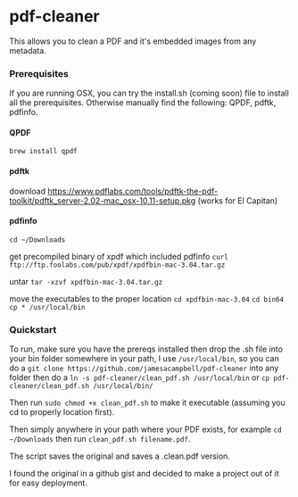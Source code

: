 # pdf-cleaner
This allows you to clean a PDF and it's embedded images from any metadata.

### Prerequisites

If you are running OSX, you can try the install.sh (coming soon) file to install all the prerequisites. Otherwise manually find the following: QPDF, pdftk, pdfinfo.

#### QPDF
`brew install qpdf`

#### pdftk
download https://www.pdflabs.com/tools/pdftk-the-pdf-toolkit/pdftk_server-2.02-mac_osx-10.11-setup.pkg 
(works for El Capitan)

#### pdfinfo
`cd ~/Downloads`

get precompiled binary of xpdf which included pdfinfo
`curl ftp://ftp.foolabs.com/pub/xpdf/xpdfbin-mac-3.04.tar.gz`

untar
`tar -xzvf xpdfbin-mac-3.04.tar.gz`

move the executables to the proper location
`cd xpdfbin-mac-3.04`
`cd bin64`
`cp * /usr/local/bin`

### Quickstart
To run, make sure you have the prereqs installed then drop the .sh file into your bin folder somewhere in your path, I use `/usr/local/bin`, so you can do a `git clone https://github.com/jamesacampbell/pdf-cleaner` into any folder then do a `ln -s pdf-cleaner/clean_pdf.sh /usr/local/bin` or `cp pdf-cleaner/clean_pdf.sh /usr/local/bin/`

Then run `sudo chmod +x clean_pdf.sh` to make it executable (assuming you cd to properly location first).

Then simply anywhere in your path where your PDF exists, for example `cd ~/Downloads` then run `clean_pdf.sh filename.pdf`.

The script saves the original and saves a .clean.pdf version.

I found the original in a github gist and decided to make a project out of it for easy deployment.

